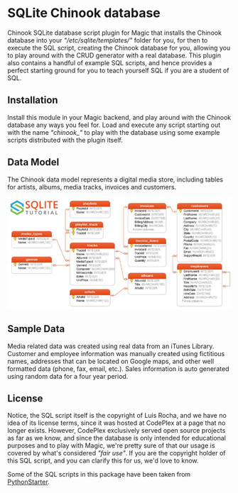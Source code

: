 # SQLite Chinook database

Chinook SQLite database script plugin for Magic that installs the Chinook database into
your _"/etc/sqlite/templates/"_ folder for you, for then to execute the SQL script, creating
the Chinook database for you, allowing you to play around with the CRUD generator with a real
database. This plugin also contains a handful of example SQL scripts, and hence provides a
perfect starting ground for you to teach yourself SQL if you are a student of SQL.

## Installation

Install this module in your Magic backend, and play around with the Chinook database any ways
you feel for. Load and execute any script starting out with the name _"chinook\_"_ to play
with the database using some example scripts distributed with the plugin itself.

## Data Model

The Chinook data model represents a digital media store, including tables for artists, albums,
media tracks, invoices and customers.

![Screenshot](https://raw.githubusercontent.com/polterguy/sqlite-chinook/master/chinook.jpeg)

## Sample Data

Media related data was created using real data from an iTunes Library. Customer and employee
information was manually created using fictitious names, addresses that can be located on
Google maps, and other well formatted data (phone, fax, email, etc.). Sales information is
auto generated using random data for a four year period.

## License

Notice, the SQL script itself is the copyright of Luis Rocha, and we have no idea of its
license terms, since it was hosted at CodePlex at a page that no longer exists. However,
CodePlex exclusively served open source projects as far as we know, and since the database
is only intended for educational purposes and to play with Magic, we're pretty sure of
that our usage is covered by what's considered _"fair use"_. If you are the copyright holder
of this SQL script, and you can clarify this for us, we'd love to know.

Some of the SQL scripts in this package have been taken from [PythonStarter](https://github.com/Olamiotan/PythonStarter).
